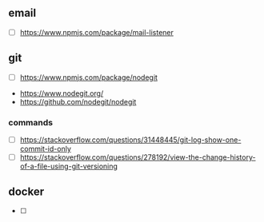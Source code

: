 

## email
- [ ] https://www.npmjs.com/package/mail-listener

## git
- [ ] https://www.npmjs.com/package/nodegit
- https://www.nodegit.org/
- https://github.com/nodegit/nodegit

### commands
- [ ]  https://stackoverflow.com/questions/31448445/git-log-show-one-commit-id-only
- [ ] https://stackoverflow.com/questions/278192/view-the-change-history-of-a-file-using-git-versioning
## docker
- [ ] 